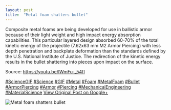 ```yaml
---
layout: post
title:  "Metal foam shatters bullet"
---
```


Composite metal foams are being developed for use in ballistic armor because of their light weight and high impact energy absorption capabilities. This particular layered design absorbed 60-70% of the total kinetic energy of the projectile (7.62x63 mm M2 Armor Piercing) with less depth penetration and backplate deformation than the standards defined by the U.S. National Institute of Justice. The redirection of the kinetic energy results in the bullet shattering into pieces upon impact on the surface.  
  
Source: <https://youtu.be/lWmFu-_54fI>  
  
[#ScienceGIF](https://plus.google.com/s/%23ScienceGIF/posts) [#Science](https://plus.google.com/s/%23Science/posts) [#GIF](https://plus.google.com/s/%23GIF/posts) [#Metal](https://plus.google.com/s/%23Metal/posts) [#Foam](https://plus.google.com/s/%23Foam/posts) [#MetalFoam](https://plus.google.com/s/%23MetalFoam/posts) [#Bullet](https://plus.google.com/s/%23Bullet/posts) [#ArmorPiercing](https://plus.google.com/s/%23ArmorPiercing/posts) [#Armor](https://plus.google.com/s/%23Armor/posts) [#Piercing](https://plus.google.com/s/%23Piercing/posts) [#MechanicalEngineering](https://plus.google.com/s/%23MechanicalEngineering/posts) [#MaterialScience](https://plus.google.com/s/%23MaterialScience/posts)
[View Original Post on Google+](https://plus.google.com/+ColinSullender/posts/TfMW9MV2Fd1)

![Metal foam shatters bullet](/assets/img/2016-04-11-Metal-foam-shatters-bullet.gif)

